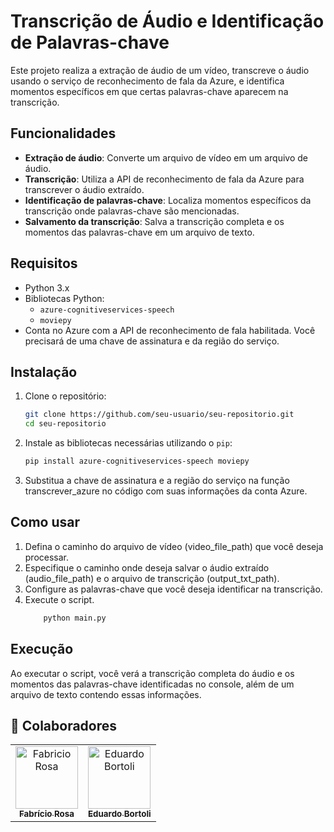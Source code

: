 # Transcrição de Áudio e Identificação de Palavras-chave

Este projeto realiza a extração de áudio de um vídeo, transcreve o áudio usando o serviço de reconhecimento de fala da Azure, e identifica momentos específicos em que certas palavras-chave aparecem na transcrição.


## Funcionalidades

- **Extração de áudio**: Converte um arquivo de vídeo em um arquivo de áudio.
- **Transcrição**: Utiliza a API de reconhecimento de fala da Azure para transcrever o áudio extraído.
- **Identificação de palavras-chave**: Localiza momentos específicos da transcrição onde palavras-chave são mencionadas.
- **Salvamento da transcrição**: Salva a transcrição completa e os momentos das palavras-chave em um arquivo de texto.

## Requisitos

- Python 3.x
- Bibliotecas Python:
  - `azure-cognitiveservices-speech`
  - `moviepy`
- Conta no Azure com a API de reconhecimento de fala habilitada. Você precisará de uma chave de assinatura e da região do serviço.

## Instalação

1. Clone o repositório:

   ```bash
   git clone https://github.com/seu-usuario/seu-repositorio.git
   cd seu-repositorio


2. Instale as bibliotecas necessárias utilizando o `pip`:

   ```bash
   pip install azure-cognitiveservices-speech moviepy

3. Substitua a chave de assinatura e a região do serviço na função transcrever_azure no código com suas informações da conta Azure.

## Como usar

1. Defina o caminho do arquivo de vídeo (video_file_path) que você deseja processar.
2. Especifique o caminho onde deseja salvar o áudio extraído (audio_file_path) e o arquivo de transcrição (output_txt_path).
3. Configure as palavras-chave que você deseja identificar na transcrição.
4. Execute o script.
    ```bash
        python main.py

## Execução
Ao executar o script, você verá a transcrição completa do áudio e os momentos das palavras-chave identificadas no console, além de um arquivo de texto contendo essas informações.

<h2 id="colab">🤝 Colaboradores</h2>

<table>
  <tr>
    <td align="center">
      <a href="#">
        <img src="https://media.licdn.com/dms/image/v2/D4D03AQFhg6aT98EYyQ/profile-displayphoto-shrink_200_200/profile-displayphoto-shrink_200_200/0/1697061290400?e=1735171200&v=beta&t=I7QymWDGwsoAsobMDPcCba6KiP3cvSA8LnWUF2G9nzU" width="100px;" alt="Fabricio Rosa"/><br>
        <sub>
          <b>Fabrício Rosa</b>
        </sub>
      </a>
    </td>
    <td align="center">
      <a href="#">
        <img src="https://media.licdn.com/dms/image/v2/D4D03AQE-5o3qpWIN9g/profile-displayphoto-shrink_100_100/profile-displayphoto-shrink_100_100/0/1710954940792?e=1735171200&v=beta&t=7vLCKrr7DJio8MREsd9pBijdp8TjUFA5RdkCJpetsS0" width="100px;" alt="Eduardo Bortoli"/><br>
        <sub>
          <b>Eduardo Bortoli</b>
        </sub>
      </a>
    </td>